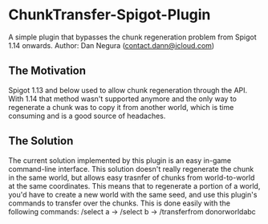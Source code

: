 # ChunkTransfer-Spigot-Plugin
A simple plugin that bypasses the chunk regeneration problem from Spigot 1.14 onwards.
Author: Dan Negura (contact.dann@icloud.com)

## The Motivation
Spigot 1.13 and below used to allow chunk regeneration through the API. With 1.14 that method wasn't supported anymore and the only way to regenerate a chunk was to copy it from another world, which is time consuming and is a good source of headaches.

## The Solution
The current solution implemented by this plugin is an easy in-game command-line interface. This solution doesn't really regenerate the chunk in the same world, but allows easy trasnfer of chunks from world-to-world at the same coordinates. This means that to regenerate a portion of a world, you'd have to create a new world with the same seed, and use this plugin's commands to transfer over the chunks.
This is done easily with the following commands:
/select a ->
/select b ->
/transferfrom donorworldabc
